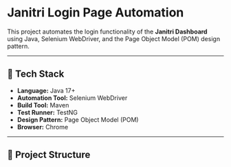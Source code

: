 # Janitri Login Page Automation

This project automates the login functionality of the **Janitri Dashboard** using Java, Selenium WebDriver, and the Page Object Model (POM) design pattern.

---

## 🔧 Tech Stack

- **Language:** Java 17+
- **Automation Tool:** Selenium WebDriver
- **Build Tool:** Maven
- **Test Runner:** TestNG
- **Design Pattern:** Page Object Model (POM)
- **Browser:** Chrome

---

## 📁 Project Structure

